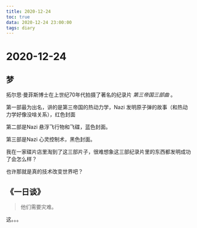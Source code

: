 ```yaml
---
title: 2020-12-24
toc: true
data: 2020-12-24 23:00:00
tags: diary
---
```


# 2020-12-24

## 梦

拓尔思·曼菲斯博士在上世纪70年代拍摄了著名的纪录片 *第三帝国三部曲* 。

第一部最为出名，讲的是第三帝国的热动力学，Nazi 发明原子弹的故事（和热动力学好像没啥关系），红色封面

第二部是Nazi 悬浮飞行物和飞碟，蓝色封面。

第三部是Nazi 心灵控制术，黑色封面。



我在一家碟片店里淘到了这三部片子，很难想象这三部纪录片里的东西都发明成功了会怎么样？

也许那就是真的技术改变世界吧？

## 《一日谈》

> 他们需要灾难。



这。。。

## 
